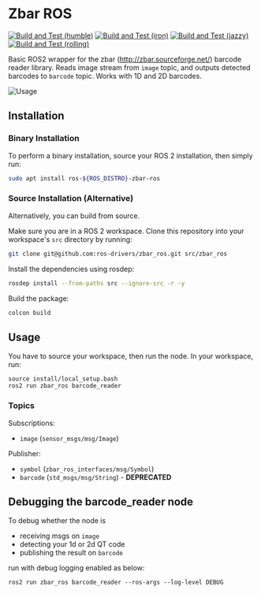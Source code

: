 # Zbar ROS

[![Build and Test (humble)](../../actions/workflows/build_and_test_humble.yaml/badge.svg?branch=humble)](../../actions/workflows/build_and_test_humble.yaml?query=branch:humble)
[![Build and Test (iron)](../../actions/workflows/build_and_test_iron.yaml/badge.svg?branch=iron)](../../actions/workflows/build_and_test_iron.yaml?query=branch:iron)
[![Build and Test (jazzy)](../../actions/workflows/build_and_test_jazzy.yaml/badge.svg?branch=jazzy)](../../actions/workflows/build_and_test_jazzy.yaml?query=branch:jazzy)
[![Build and Test (rolling)](../../actions/workflows/build_and_test_rolling.yaml/badge.svg?branch=rolling)](../../actions/workflows/build_and_test_rolling.yaml?query=branch:rolling)

Basic ROS2 wrapper for the zbar (http://zbar.sourceforge.net/) barcode reader library. Reads image stream from `image` topic, and outputs detected barcodes to `barcode` topic. Works with 1D and 2D barcodes.

![Usage](images/usage.gif)

## Installation

### Binary Installation

To perform a binary installation, source your ROS 2 installation, then simply run:

```sh
sudo apt install ros-${ROS_DISTRO}-zbar-ros
```

### Source Installation (Alternative)

Alternatively, you can build from source.

Make sure you are in a ROS 2 workspace.
Clone this repository into your workspace's ``src`` directory by running:

```sh
git clone git@github.com:ros-drivers/zbar_ros.git src/zbar_ros
```

Install the dependencies using rosdep:

```sh
rosdep install --from-paths src --ignore-src -r -y
```

Build the package:

```sh
colcon build
```

## Usage

You have to source your workspace, then run the node. In your workspace, run:

```
source install/local_setup.bash
ros2 run zbar_ros barcode_reader
```

### Topics

Subscriptions:
* `image` (`sensor_msgs/msg/Image`)

Publisher:
* `symbol` (`zbar_ros_interfaces/msg/Symbol`)
* `barcode` (`std_msgs/msg/String`) - **DEPRECATED**


## Debugging the barcode_reader node

To debug whether the node is
* receiving msgs on `image`
* detecting your 1d or 2d QT code
* publishing the result on `barcode`

run with debug logging enabled as below:

```
ros2 run zbar_ros barcode_reader --ros-args --log-level DEBUG
```
